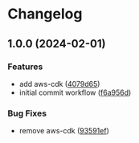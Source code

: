 # Changelog

## 1.0.0 (2024-02-01)


### Features

* add aws-cdk ([4079d65](https://github.com/blontic/release-please-demo/commit/4079d655209443447d1e0521ef8ac99509327916))
* initial commit workflow ([f6a956d](https://github.com/blontic/release-please-demo/commit/f6a956d21ef8847af01b722b8e2f86d1c5d94f17))


### Bug Fixes

* remove aws-cdk ([93591ef](https://github.com/blontic/release-please-demo/commit/93591efd60be68afac0b96a117647efa199c7ae3))
